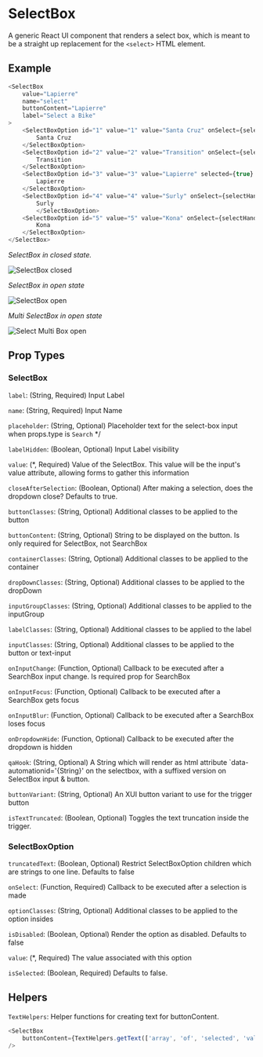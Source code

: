 SelectBox
==========
A generic React UI component that renders a select box, which is meant to be a straight up replacement for the
`<select>` HTML element.

## Example
```js
<SelectBox
	value="Lapierre"
	name="select"
	buttonContent="Lapierre"
	label="Select a Bike"
>
	<SelectBoxOption id="1" value="1" value="Santa Cruz" onSelect={selectHandler}>
		Santa Cruz
	</SelectBoxOption>
	<SelectBoxOption id="2" value="2" value="Transition" onSelect={selectHandler}>
		Transition
	</SelectBoxOption>
	<SelectBoxOption id="3" value="3" value="Lapierre" selected={true} onSelect={selectHandler}>
		Lapierre
	</SelectBoxOption>
	<SelectBoxOption id="4" value="4" value="Surly" onSelect={selectHandler}>
		Surly
		</SelectBoxOption>
	<SelectBoxOption id="5" value="5" value="Kona" onSelect={selectHandler}>
		Kona
	</SelectBoxOption>
</SelectBox>
```

_SelectBox in closed state._

![SelectBox closed](example/SelectBox.png)

_SelectBox in open state_

![SelectBox open](example/SelectBoxOpen.png)

_Multi SelectBox in open state_

![Select Multi Box open](example/SelectBoxMultiOpen.png)

## Prop Types

### SelectBox

`label`: (String, Required) Input Label

`name`: (String, Required) Input Name

`placeholder`: (String, Optional) Placeholder text for the select-box input when props.type is `Search` */

`labelHidden`: (Boolean, Optional) Input Label visibility

`value`: (*, Required)  Value of the SelectBox. This value will be the input's value attribute, allowing forms to gather this information

`closeAfterSelection`: (Boolean, Optional) After making a selection, does the dropdown close? Defaults to true.

`buttonClasses`: (String, Optional) Additional classes to be applied to the button

`buttonContent`: (String, Optional) String to be displayed on the button. Is only required for SelectBox, not SearchBox

`containerClasses`: (String, Optional) Additional classes to be applied to the container

`dropDownClasses`: (String, Optional) Additional classes to be applied to the dropDown

`inputGroupClasses`: (String, Optional) Additional classes to be applied to the inputGroup

`labelClasses`: (String, Optional) Additional classes to be applied to the label

`inputClasses`: (String, Optional) Additional classes to be applied to the button or text-input

`onInputChange`: (Function, Optional) Callback to be executed after a SearchBox input change. Is required prop for SearchBox

`onInputFocus`: (Function, Optional) Callback to be executed after a SearchBox gets focus

`onInputBlur`: (Function, Optional) Callback to be executed after a SearchBox loses focus

`onDropdownHide`: (Function, Optional) Callback to be executed after the dropdown is hidden

`qaHook`: (String, Optional) A String which will render as html attribute `data-automationid='{String}' on the selectbox, with a suffixed version on SelectBox input & button.

`buttonVariant`: (String, Optional) An XUI button variant to use for the trigger button

`isTextTruncated`: (Boolean, Optional) Toggles the text truncation inside the trigger.

### SelectBoxOption

`truncatedText`: (Boolean, Optional) Restrict SelectBoxOption children which are strings to one line. Defaults to false

`onSelect`: (Function, Required) Callback to be executed after a selection is made

`optionClasses`: (String, Optional) Additional classes to be applied to the option insides

`isDisabled`: (Boolean, Optional) Render the option as disabled. Defaults to false

`value`: (*, Required) The value associated with this option

`isSelected`: (Boolean, Required) Defaults to false.

## Helpers

`TextHelpers`: Helper functions for creating text for buttonContent.

```js
<SelectBox
	buttonContent={TextHelpers.getText(['array', 'of', 'selected', 'values'], 'placeholder')}
/>
```
